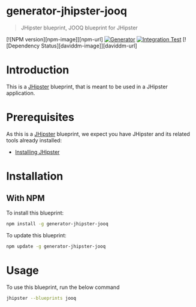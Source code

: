 # generator-jhipster-jooq

> JHipster blueprint, JOOQ blueprint for JHipster

[![NPM version][npm-image]][npm-url]
[![Generator](https://github.com/mshima/generator-jhipster-jooq/workflows/Generator/badge.svg)](https://github.com/mshima/generator-jhipster-tenantview/actions?query=workflow%3A%22Generator%22)
[![Integration Test](https://github.com/mshima/generator-jhipster-jooq/workflows/Integration%20Test/badge.svg)](https://github.com/mshima/generator-jhipster-tenantview/actions?query=workflow%3A%22Integration+Test%22)
[![Dependency Status][daviddm-image]][daviddm-url]

# Introduction

This is a [JHipster](https://www.jhipster.tech/) blueprint, that is meant to be used in a JHipster application.

# Prerequisites

As this is a [JHipster](https://www.jhipster.tech/) blueprint, we expect you have JHipster and its related tools already installed:

-   [Installing JHipster](https://www.jhipster.tech/installation/)

# Installation

## With NPM

To install this blueprint:

```bash
npm install -g generator-jhipster-jooq
```

To update this blueprint:

```bash
npm update -g generator-jhipster-jooq
```

# Usage

To use this blueprint, run the below command

```bash
jhipster --blueprints jooq
```
